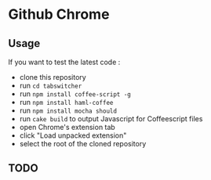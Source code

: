 # Github Chrome

## Usage 

If you want to test the latest code :

- clone this repository
- run ``cd tabswitcher``
- run ``npm install coffee-script -g`` 
- run ``npm install haml-coffee`` 
- run ``npm install mocha should`` 
- run `cake build` to output Javascript for Coffeescript files
- open Chrome's extension tab 
- click "Load unpacked extension"
- select the root of the cloned repository

## TODO

